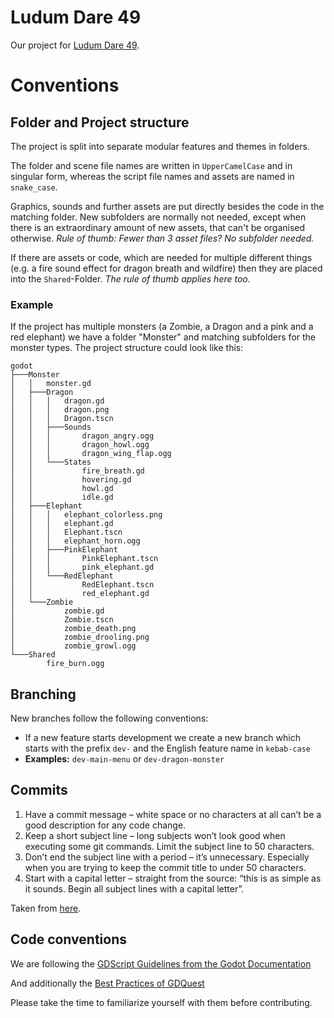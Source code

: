 # Ludum Dare 49
Our project for [Ludum Dare 49](https://ldjam.com/).

# Conventions
## Folder and Project structure
The project is split into separate modular features and themes in folders.

The folder and scene file names are written in `UpperCamelCase` and in singular form, whereas the script file names and assets are named in `snake_case`.

Graphics, sounds and further assets are put directly besides the code in the matching folder. New subfolders are normally not needed, except when there is an extraordinary amount of new assets, that can't be organised otherwise.
*Rule of thumb: Fewer than 3 asset files? No subfolder needed.*

If there are assets or code, which are needed for multiple different things (e.g. a fire sound effect for dragon breath and wildfire) then they are placed into the `Shared`-Folder.
*The rule of thumb applies here too.*

### Example
If the project has multiple monsters (a Zombie, a Dragon and a pink and a red elephant) we have a folder "Monster" and matching subfolders for the monster types. The project structure could look like this:

```
godot
├───Monster
│   │   monster.gd
│   ├───Dragon
│   │   │   dragon.gd
│   │   │   dragon.png
│   │   │   Dragon.tscn
│   │   ├───Sounds
│   │   │       dragon_angry.ogg
│   │   │       dragon_howl.ogg
│   │   │       dragon_wing_flap.ogg
│   │   └───States
│   │           fire_breath.gd
│   │           hovering.gd
│   │           howl.gd
│   │           idle.gd
│   ├───Elephant
│   │   │   elephant_colorless.png
│   │   │   elephant.gd
│   │   │   Elephant.tscn
│   │   │   elephant_horn.ogg
│   │   ├───PinkElephant
│   │   │       PinkElephant.tscn
│   │   │       pink_elephant.gd
│   │   └───RedElephant
│   │           RedElephant.tscn
│   │           red_elephant.gd
│   └───Zombie
│           zombie.gd
│           Zombie.tscn
│           zombie_death.png
│           zombie_drooling.png
│           zombie_growl.ogg
└───Shared
        fire_burn.ogg
```

## Branching
New branches follow the following conventions:
- If a new feature starts development we create a new branch which starts with the prefix `dev-` and the English feature name in `kebab-case`
- **Examples:** `dev-main-menu` or `dev-dragon-monster`

## Commits
1. Have a commit message – white space or no characters at all can’t be a good description for any code change.
2. Keep a short subject line – long subjects won’t look good when executing some git commands. Limit the subject line to 50 characters.
3. Don’t end the subject line with a period – it’s unnecessary. Especially when you are trying to keep the commit title to under 50 characters.
4. Start with a capital letter – straight from the source: “this is as simple as it sounds. Begin all subject lines with a capital letter”.

Taken from [here](https://www.datree.io/resources/git-commit-message).

## Code conventions
We are following the [GDScript Guidelines from the Godot Documentation](https://docs.godotengine.org/en/stable/getting_started/scripting/gdscript/gdscript_styleguide.html)

And additionally the [Best Practices of GDQuest](https://www.gdquest.com/docs/guidelines/best-practices/godot-gdscript/)

Please take the time to familiarize yourself with them before contributing.
